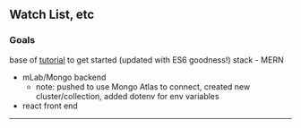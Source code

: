 ## Watch List, etc

### Goals
base of [tutorial](https://zellwk.com/blog/crud-express-mongodb/) to get started (updated with ES6 goodness!)
stack - MERN
- mLab/Mongo backend
    - note: pushed to use Mongo Atlas to connect, created new cluster/collection, added dotenv for env variables 
- react front end

----------------------------
